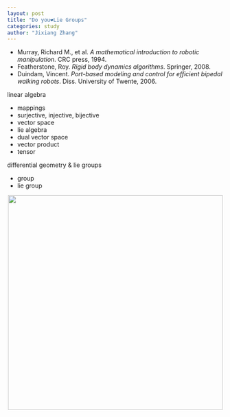 ```yaml
---
layout: post
title: "Do you❤️Lie Groups"
categories: study
author: "Jixiang Zhang"
---
```


* Murray, Richard M., et al. *A mathematical introduction to robotic manipulation*. CRC press, 1994.
* Featherstone, Roy. *Rigid body dynamics algorithms*. Springer, 2008.
* Duindam, Vincent. *Port-based modeling and control for efficient bipedal walking robots*. Diss. University of Twente, 2006.

linear algebra

* mappings
* surjective, injective, bijective
* vector space
* lie algebra
* dual vector space
* vector product
* tensor

differential geometry & lie groups

* group
* lie group

<p align="center">
  <img src="{{site.baseurl}}/images/lieG.png" width="500"/>
</p>
